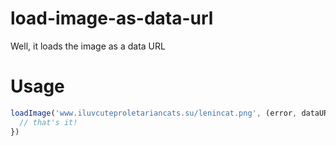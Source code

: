 # load-image-as-data-url
Well, it loads the image as a data URL

# Usage

```js
loadImage('www.iluvcuteproletariancats.su/lenincat.png', (error, dataURL) => {
  // that's it!
})
```
